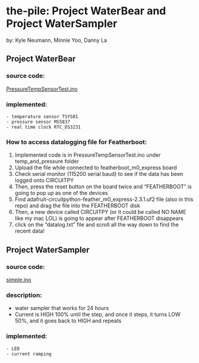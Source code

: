 # the-pile: Project WaterBear and Project WaterSampler
 by: Kyle Neumann, Minnie Yoo, Danny La

## Project WaterBear
### source code:
[PressureTempSensorTest.ino](https://github.com/hyeminyoo/the-pile/blob/master/temp_and_pressure/PressureTempSensorTest/PressureTempSensorTest.ino)


### implemented:
```
- temperature sensor TSYS01
- pressure sensor MS5837
- real time clock RTC_DS3231
```
### How to access datalogging file for Featherboot:
1. Implemented code is in PressureTempSensorTest.ino under temp_and_pressure folder
2. Upload the file while connected to featherboot_m0_express board
3. Check serial monitor (115200 serial baud) to see if the data has been logged onto CIRCUITPY
4. Then, press the reset button on the board twice and “FEATHERBOOT” is going to pop up as one of the devices
5. Find adafruit-circuitpython-feather_m0_express-2.3.1.uf2 file (also in this repo) and drag the file into the FEATHERBOOT disk
6. Then, a new device called CIRCUITPY (or it could be called NO NAME like my mac LOL) is going to appear after FEATHERBOOT disappears
7. click on the “datalog.txt” file and scroll all the way down to find the recent data!


## Project WaterSampler
  
### source code:
[simple.ino](https://github.com/hyeminyoo/the-pile/blob/master/WATER_SAMPLER/simple/simple.ino)

### description:
- water sampler that works for 24 hours
- Current is HIGH 100% until the step, and once it steps, it turns LOW 50%, and it goes back to HIGH and repeats

### implemented:
```
- LED
- current ramping
```
